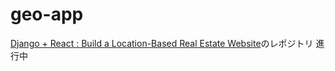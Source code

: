 # geo-app
[Django + React : Build a Location-Based Real Estate Website](https://www.udemy.com/course/django-react-build-a-location-based-real-estate-website/)のレポジトリ
進行中
